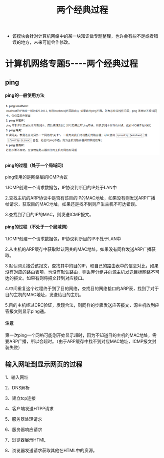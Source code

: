 ﻿---
layout: post
title:  "两个经典过程"
data: 星期二, 10. 三月 2020 09:37上午 
categories: 计算机网络
tags: 专题
---
* 该模块会针对计算机网络中的某一块知识做专题整理，也许会有些不足或者错误的地方，未来可能会作修改。

#  计算机网络专题5----两个经典过程

## ping

#### ping的一般使用方法

![](imgs/20200310-094816.png)

#### ping的过程（处于一个局域网）
>
ping使用的是网络层的ICMP协议

1.ICMP创建一个请求数据包，IP协议判断目的IP处于LAN中

2.查找主机的ARP协议中是否有该目的IP的MAC地址，如果没有则发送ARP广播帧请求，获取目的MAC地址，如果还是找不到则产生主机不可达错误。

3.查找到了目的IP的MAC，则发送ICMP报文。

#### ping的过程（不处于一个局域网）
1.ICMP创建一个请求数据包，IP协议判断目的IP不处于LAN中

2.从主机的ARP缓存中获取默认网关的MAC地址，如果没有同样发送ARP广播获取。

3.默认网关接受该报文，查找其中的目的IP，和自己的路由表中的信息对比，如果没有对应的路由表项，也没有默认路由，则丢弃分组并向源主机发送目标网络不可达的报文。如果有则将报文转到对应接口。

4.中间重复这个过程终于到了目的网络，查找目的网络接口的ARP表，找到了对于目的主机的MAC地址，发送给目的主机。

5.目的主机经过CRC验证，发现合法，则同样的步骤发送应答报文，源主机收到应答报文则显示ping通。

#### 注意
第一次ping一个网络可能刚开始显示超时，因为不知道目的主机的MAC地址，需要ARP广播，所以会超时。（由于ARP缓存中找不到对应MAC地址，ICMP报文封装失败）


## 输入网址到显示网页的过程

1、输入网址

2、DNS解析

3、建立tcp连接

4、客户端发送HTPP请求

5、服务器处理请求　

6、服务器响应请求

7、浏览器展示HTML

8、浏览器发送请求获取其他在HTML中的资源。




